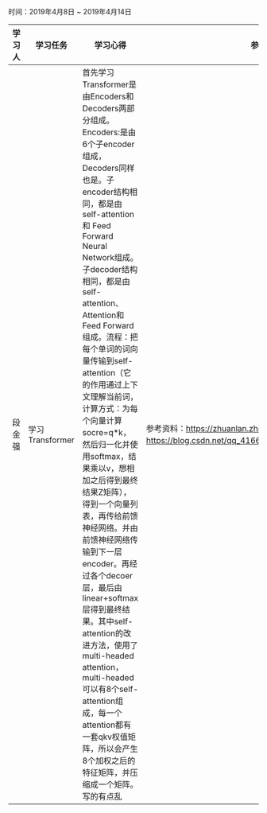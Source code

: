 时间：2019年4月8日 ~ 2019年4月14日

学习人|学习任务|学习心得|参考资料
------ | ------ | ------ | -----
段金强|学习Transformer|首先学习Transformer是由Encoders和Decoders两部分组成。Encoders:是由6个子encoder组成，Decoders同样也是。子encoder结构相同，都是由self-attention和 Feed Forward Neural Network组成。子decoder结构相同，都是由self-attention、Attention和 Feed Forward组成。流程：把每个单词的词向量传输到self-attention（它的作用通过上下文理解当前词，计算方式：为每个向量计算socre=q*k，然后归一化并使用softmax，结果乘以v，想相加之后得到最终结果Z矩阵），得到一个向量列表，再传给前馈神经网络。并由前馈神经网络传输到下一层encoder。再经过各个decoer层，最后由linear+softmax层得到最终结果。其中self-attention的改进方法，使用了multi-headed attention，multi-headed可以有8个self-attention组成，每一个attention都有一套qkv权值矩阵，所以会产生8个加权之后的特征矩阵，并压缩成一个矩阵。写的有点乱|参考资料：https://zhuanlan.zhihu.com/p/48508221，https://blog.csdn.net/qq_41664845/article/details/84969266。